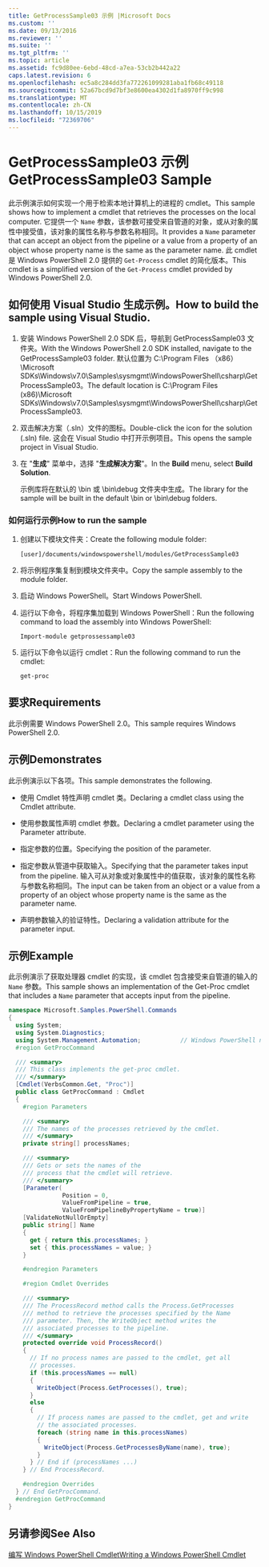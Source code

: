 ```yaml
---
title: GetProcessSample03 示例 |Microsoft Docs
ms.custom: ''
ms.date: 09/13/2016
ms.reviewer: ''
ms.suite: ''
ms.tgt_pltfrm: ''
ms.topic: article
ms.assetid: fc9d80ee-6ebd-48cd-a7ea-53cb2b442a22
caps.latest.revision: 6
ms.openlocfilehash: ec5a8c284dd3fa772261099281aba1fb68c49118
ms.sourcegitcommit: 52a67bcd9d7bf3e8600ea4302d1fa8970ff9c998
ms.translationtype: MT
ms.contentlocale: zh-CN
ms.lasthandoff: 10/15/2019
ms.locfileid: "72369706"
---
```

# <a name="getprocesssample03-sample"></a><span data-ttu-id="52932-102">GetProcessSample03 示例</span><span class="sxs-lookup"><span data-stu-id="52932-102">GetProcessSample03 Sample</span></span>

<span data-ttu-id="52932-103">此示例演示如何实现一个用于检索本地计算机上的进程的 cmdlet。</span><span class="sxs-lookup"><span data-stu-id="52932-103">This sample shows how to implement a cmdlet that retrieves the processes on the local computer.</span></span> <span data-ttu-id="52932-104">它提供一个 `Name` 参数，该参数可接受来自管道的对象，或从对象的属性中接受值，该对象的属性名称与参数名称相同。</span><span class="sxs-lookup"><span data-stu-id="52932-104">It provides a `Name` parameter that can accept an object from the pipeline or a value from a property of an object whose property name is the same as the parameter name.</span></span> <span data-ttu-id="52932-105">此 cmdlet 是 Windows PowerShell 2.0 提供的 `Get-Process` cmdlet 的简化版本。</span><span class="sxs-lookup"><span data-stu-id="52932-105">This cmdlet is a simplified version of the `Get-Process` cmdlet provided by Windows PowerShell 2.0.</span></span>

## <a name="how-to-build-the-sample-using-visual-studio"></a><span data-ttu-id="52932-106">如何使用 Visual Studio 生成示例。</span><span class="sxs-lookup"><span data-stu-id="52932-106">How to build the sample using Visual Studio.</span></span>

1. <span data-ttu-id="52932-107">安装 Windows PowerShell 2.0 SDK 后，导航到 GetProcessSample03 文件夹。</span><span class="sxs-lookup"><span data-stu-id="52932-107">With the Windows PowerShell 2.0 SDK installed, navigate to the GetProcessSample03 folder.</span></span> <span data-ttu-id="52932-108">默认位置为 C:\Program Files （x86） \Microsoft SDKs\Windows\v7.0\Samples\sysmgmt\WindowsPowerShell\csharp\GetProcessSample03。</span><span class="sxs-lookup"><span data-stu-id="52932-108">The default location is C:\Program Files (x86)\Microsoft SDKs\Windows\v7.0\Samples\sysmgmt\WindowsPowerShell\csharp\GetProcessSample03.</span></span>

2. <span data-ttu-id="52932-109">双击解决方案（.sln）文件的图标。</span><span class="sxs-lookup"><span data-stu-id="52932-109">Double-click the icon for the solution (.sln) file.</span></span> <span data-ttu-id="52932-110">这会在 Visual Studio 中打开示例项目。</span><span class="sxs-lookup"><span data-stu-id="52932-110">This opens the sample project in Visual Studio.</span></span>

3. <span data-ttu-id="52932-111">在 "**生成**" 菜单中，选择 "**生成解决方案**"。</span><span class="sxs-lookup"><span data-stu-id="52932-111">In the **Build** menu, select **Build Solution**.</span></span>

    <span data-ttu-id="52932-112">示例库将在默认的 \bin 或 \bin\debug 文件夹中生成。</span><span class="sxs-lookup"><span data-stu-id="52932-112">The library for the sample will be built in the default \bin or \bin\debug folders.</span></span>

### <a name="how-to-run-the-sample"></a><span data-ttu-id="52932-113">如何运行示例</span><span class="sxs-lookup"><span data-stu-id="52932-113">How to run the sample</span></span>

1. <span data-ttu-id="52932-114">创建以下模块文件夹：</span><span class="sxs-lookup"><span data-stu-id="52932-114">Create the following module folder:</span></span>

    `[user]/documents/windowspowershell/modules/GetProcessSample03`

2. <span data-ttu-id="52932-115">将示例程序集复制到模块文件夹中。</span><span class="sxs-lookup"><span data-stu-id="52932-115">Copy the sample assembly to the module folder.</span></span>

3. <span data-ttu-id="52932-116">启动 Windows PowerShell。</span><span class="sxs-lookup"><span data-stu-id="52932-116">Start Windows PowerShell.</span></span>

4. <span data-ttu-id="52932-117">运行以下命令，将程序集加载到 Windows PowerShell：</span><span class="sxs-lookup"><span data-stu-id="52932-117">Run the following command to load the assembly into Windows PowerShell:</span></span>

    `Import-module getprossessample03`

5. <span data-ttu-id="52932-118">运行以下命令以运行 cmdlet：</span><span class="sxs-lookup"><span data-stu-id="52932-118">Run the following command to run the cmdlet:</span></span>

    `get-proc`

## <a name="requirements"></a><span data-ttu-id="52932-119">要求</span><span class="sxs-lookup"><span data-stu-id="52932-119">Requirements</span></span>

<span data-ttu-id="52932-120">此示例需要 Windows PowerShell 2.0。</span><span class="sxs-lookup"><span data-stu-id="52932-120">This sample requires Windows PowerShell 2.0.</span></span>

## <a name="demonstrates"></a><span data-ttu-id="52932-121">示例</span><span class="sxs-lookup"><span data-stu-id="52932-121">Demonstrates</span></span>

<span data-ttu-id="52932-122">此示例演示以下各项。</span><span class="sxs-lookup"><span data-stu-id="52932-122">This sample demonstrates the following.</span></span>

- <span data-ttu-id="52932-123">使用 Cmdlet 特性声明 cmdlet 类。</span><span class="sxs-lookup"><span data-stu-id="52932-123">Declaring a cmdlet class using the Cmdlet attribute.</span></span>

- <span data-ttu-id="52932-124">使用参数属性声明 cmdlet 参数。</span><span class="sxs-lookup"><span data-stu-id="52932-124">Declaring a cmdlet parameter using the Parameter attribute.</span></span>

- <span data-ttu-id="52932-125">指定参数的位置。</span><span class="sxs-lookup"><span data-stu-id="52932-125">Specifying the position of the parameter.</span></span>

- <span data-ttu-id="52932-126">指定参数从管道中获取输入。</span><span class="sxs-lookup"><span data-stu-id="52932-126">Specifying that the parameter takes input from the pipeline.</span></span> <span data-ttu-id="52932-127">输入可从对象或对象属性中的值获取，该对象的属性名称与参数名称相同。</span><span class="sxs-lookup"><span data-stu-id="52932-127">The input can be taken from an object or a value from a property of an object whose property name is the same as the parameter name.</span></span>

- <span data-ttu-id="52932-128">声明参数输入的验证特性。</span><span class="sxs-lookup"><span data-stu-id="52932-128">Declaring a validation attribute for the parameter input.</span></span>

## <a name="example"></a><span data-ttu-id="52932-129">示例</span><span class="sxs-lookup"><span data-stu-id="52932-129">Example</span></span>

<span data-ttu-id="52932-130">此示例演示了获取处理器 cmdlet 的实现，该 cmdlet 包含接受来自管道的输入的 `Name` 参数。</span><span class="sxs-lookup"><span data-stu-id="52932-130">This sample shows an implementation of the Get-Proc cmdlet that includes a `Name` parameter that accepts input from the pipeline.</span></span>

```csharp
namespace Microsoft.Samples.PowerShell.Commands
{
  using System;
  using System.Diagnostics;
  using System.Management.Automation;           // Windows PowerShell namespace
  #region GetProcCommand

  /// <summary>
  /// This class implements the get-proc cmdlet.
  /// </summary>
  [Cmdlet(VerbsCommon.Get, "Proc")]
  public class GetProcCommand : Cmdlet
  {
    #region Parameters

    /// <summary>
    /// The names of the processes retrieved by the cmdlet.
    /// </summary>
    private string[] processNames;

    /// <summary>
    /// Gets or sets the names of the
    /// process that the cmdlet will retrieve.
    /// </summary>
    [Parameter(
               Position = 0,
               ValueFromPipeline = true,
               ValueFromPipelineByPropertyName = true)]
    [ValidateNotNullOrEmpty]
    public string[] Name
    {
      get { return this.processNames; }
      set { this.processNames = value; }
    }

    #endregion Parameters

    #region Cmdlet Overrides

    /// <summary>
    /// The ProcessRecord method calls the Process.GetProcesses
    /// method to retrieve the processes specified by the Name
    /// parameter. Then, the WriteObject method writes the
    /// associated processes to the pipeline.
    /// </summary>
    protected override void ProcessRecord()
    {
      // If no process names are passed to the cmdlet, get all
      // processes.
      if (this.processNames == null)
      {
        WriteObject(Process.GetProcesses(), true);
      }
      else
      {
        // If process names are passed to the cmdlet, get and write
        // the associated processes.
        foreach (string name in this.processNames)
        {
          WriteObject(Process.GetProcessesByName(name), true);
        }
      } // End if (processNames ...)
    } // End ProcessRecord.

    #endregion Overrides
  } // End GetProcCommand.
  #endregion GetProcCommand
}
```

## <a name="see-also"></a><span data-ttu-id="52932-131">另请参阅</span><span class="sxs-lookup"><span data-stu-id="52932-131">See Also</span></span>

[<span data-ttu-id="52932-132">编写 Windows PowerShell Cmdlet</span><span class="sxs-lookup"><span data-stu-id="52932-132">Writing a Windows PowerShell Cmdlet</span></span>](./writing-a-windows-powershell-cmdlet.md)
